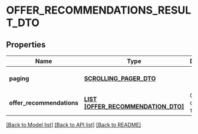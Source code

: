 # OFFER_RECOMMENDATIONS_RESULT_DTO

## Properties
Name | Type | Description | Notes
------------ | ------------- | ------------- | -------------
**paging** | [**SCROLLING_PAGER_DTO**](ScrollingPagerDTO.md) |  | [optional] [default to null]
**offer_recommendations** | [**LIST [OFFER_RECOMMENDATION_DTO]**](OfferRecommendationDTO.md) | Страница списка товаров. | [default to null]

[[Back to Model list]](../README.md#documentation-for-models) [[Back to API list]](../README.md#documentation-for-api-endpoints) [[Back to README]](../README.md)


